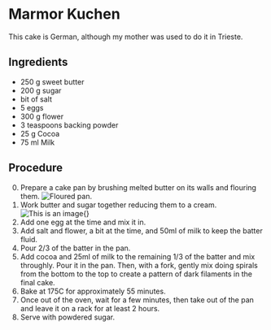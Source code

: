 # Marmor Kuchen

This cake is German, although my mother was used to do it in Trieste.

## Ingredients

- 250 g  sweet butter
- 200 g  sugar
- bit of salt
- 5      eggs
- 300 g  flower
- 3 teaspoons backing powder
- 25  g  Cocoa
- 75  ml Milk

## Procedure

0. Prepare a cake pan by brushing melted butter on its walls and flouring them.
![Floured pan](/assets/images/flouredPan.png "Floured pan").
1. Work butter and sugar together reducing them to a cream.
![This is an image](https://myoctocat.com/assets/images/base-octocat.svg){}
3. Add one egg at the time and mix it in.
4. Add salt and flower, a bit at the time, and 50ml of milk to keep the batter fluid.
5. Pour 2/3 of the batter in the pan.
6. Add cocoa and 25ml of milk to the remaining 1/3 of the batter and mix throughly. Pour it in the pan. Then, with a fork, gently mix doing spirals from the bottom to the top to create a pattern of dark filaments in the final cake.
7. Bake at 175C for approximately 55 minutes.
8. Once out of the oven, wait for a few minutes, then take out of the pan and leave it on a rack for at least 2 hours.
9. Serve with powdered sugar.
